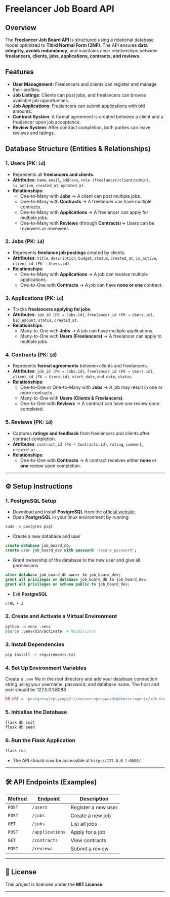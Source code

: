 # Freelancer Job Board API

## Overview

The **Freelancer Job Board API** is structured using a relational database model optimized to **Third Normal Form (3NF)**. The API ensures **data integrity, avoids redundancy**, and maintains clear relationships between **freelancers, clients, jobs, applications, contracts, and reviews**.

## Features

- **User Management**: Freelancers and clients can register and manage their profiles.
- **Job Listings**: Clients can post jobs, and freelancers can browse available job opportunities.
- **Job Applications**: Freelancers can submit applications with bid amounts.
- **Contract System**: A formal agreement is created between a client and a freelancer upon job acceptance.
- **Review System**: After contract completion, both parties can leave reviews and ratings.

## Database Structure (Entities & Relationships)

### 1. Users (PK: `id`)

- Represents all **freelancers and clients**.
- **Attributes**: `name`, `email`, `address`, `role (freelancer/client/admin)`, `is_active`, `created_at`, `updated_at`.
- **Relationships**:
  - One-to-Many with **Jobs** → A client can post multiple jobs.
  - One-to-Many with **Contracts** → A freelancer can have multiple contracts.
  - One-to-Many with **Applications** → A freelancer can apply for multiple jobs.
  - One-to-Many with **Reviews** (through **Contracts**)→ Users can be reviewers or reviewees.

### 2. Jobs (PK: `id`)

- Represents **freelance job postings** created by clients.
- **Attributes**: `title`, `description`, `budget`, `status`, `created_at`, `is_active`, `client_id (FK → Users.id)`.
- **Relationships**:
  - One-to-Many with **Applications** → A job can receive multiple applications.
  - One-to-One with **Contracts** → A job can have **none or one** contract.

### 3. Applications (PK: `id`)

- Tracks **freelancers applying for jobs**.
- **Attributes**: `job_id (FK → Jobs.id)`, `freelancer_id (FK → Users.id)`, `bid_amount`, `status`, `created_at`.
- **Relationships**:
  - Many-to-One with **Jobs** → A job can have multiple applications.
  - Many-to-One with **Users (Freelancers)** → A freelancer can apply to multiple jobs.

### 4. Contracts (PK: `id`)

- Represents **formal agreements** between clients and freelancers.
- **Attributes**: `job_id (FK → Jobs.id)`, `freelancer_id (FK → Users.id)`, `client_id (FK → Users.id)`, `start_date`, `end_date`, `status`.
- **Relationships**:
  - One-to-One or One-to-Many with **Jobs** → A job may result in one or more contracts.
  - Many-to-One with **Users (Clients & Freelancers)**.
  - One-to-One with **Reviews** → A contract can have one review once completed.

### 5. Reviews (PK: `id`)

- Captures **ratings and feedback** from freelancers and clients after contract completion.
- **Attributes**: `contract_id (FK → Contracts.id)`, `rating`, `comment`, `created_at`.
- **Relationships**:
  - One-to-One with **Contracts** → A contract receives either **none** or **one** review upon completion.

---

## ⚙️ Setup Instructions

### 1. PostgreSQL Setup

- Download and install **PostgreSQL** from the [official website](https://www.postgresql.org/download/).
- Open **PostgreSQL** in your linux environment by running:

```sh
sudo -u postgres psql
```

- Create a new database and user

```sql
create database job_board_db;
create user job_board_dev with password 'secure_password';
```

- Grant ownership of the database to the new user and give all permissions
```sql
alter database job_board_db owner to job_board_dev;
grant all privileges on database job_board_db to job_board_dev;
grant all privileges on schema public to job_board_dev;
```

- Exit **PostgreSQL**
```shell
CTRL + Z
```
### 2. Create and Activate a Virtual Environment

```sh
python -m venv .venv
source .venv/bin/activate  # MacOS/Linux
```

### 3. Install Dependencies

```sh
pip install -r requirements.txt
```

### 4. Set Up Environment Variables

Create a `.env` file in the root directory and add your database connection string using your username, password, and database name. The host and port should be 127.0.0.1:8088

```ini
DB_URI = 'postgresql+psycopg2://<user>:<password>@<host>:<port>/<db name>'
```

### 5. Initialise the Database

```sh
flask db init
flask db seed  
```

### 6. Run the Flask Application

```sh
flask run
```

- The API should now be accessible at `http://127.0.0.1:8088/`

---

## 🛠 API Endpoints (Examples)

| Method | Endpoint          | Description         |
| ------ | ----------------- | ------------------- |
| `POST` | `/users`          | Register a new user |
| `POST` | `/jobs`           | Create a new job    |
| `GET`  | `/jobs`           | List all jobs       |
| `POST` | `/applications`   | Apply for a job     |
| `GET`  | `/contracts`      | View contracts      |
| `POST` | `/reviews`        | Submit a review     |

---

## 📜 License

This project is licensed under the **MIT License**.

---


